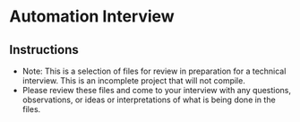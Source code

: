 Automation Interview
=============

## Instructions

- Note: This is a selection of files for review in preparation for a technical interview. This is an incomplete project that will not compile.
- Please review these files and come to your interview with any questions, observations, or ideas or interpretations of what is being done in the files.
